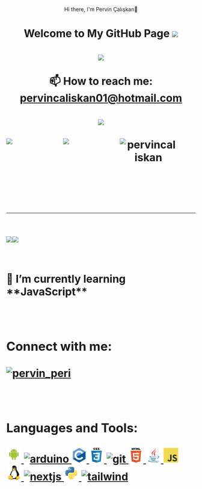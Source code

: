    
  <p align="center"> Hi there, I'm Pervin Çalışkan👋 </p>
<h1 align="center">
   Welcome to My GitHub Page
  
 
  <img src="https://media.giphy.com/media/hvRJCLFzcasrR4ia7z/giphy.gif" width="28">

   
  <p align="center">
  <img src="https://readme-typing-svg.herokuapp.com/?lines=Hello+Homo+sapiens;I+am+Pervin+Çalışkan;Computer+Engineering+Student&font=Fira%20Code&center=true&width=440&height=45&color=f75c7e&vCenter=true&size=25">
 
    
  <p align="center">                     📫 How to reach me: <a href="mailto: pervincaliskan01@hotmail.com">pervincaliskan01@hotmail.com</a> 
  </p>

<div style="margin-bottom:10px;margin:top:10px;height:170px">
</p>
   
   </p>
<div align="center">
</p><img align src="https://camo.githubusercontent.com/6f5e3ead776bc722fbfc3da2c8b1454a7a5f27a07b34c0ced075f90a6c25a3be/68747470733a2f2f6d69726f2e6d656469756d2e636f6d2f6d61782f313630302f302a4b32574c4d5445784c79696461374f522e676966" width="400" heigh="220/></p>
</div>
   
<div align="center">

  <br>
  <div style="margin-bottom:10px;margin:top:10px;height:170px">
      <p valign="top" width="32%;" height="180px">
        <a href="https://github.com/anuraghazra/github-readme-stats"><img width="30%" align="left" src="https://github-readme-stats.vercel.app/api/top-langs/?username=pervincaliskan&hide=c%23,powershell,Mathematica,Ruby,Objective-C,Objective-C%2b%2b,Cuda&title_color=e31f80&text_color=ffffff&icon_color=d33b86&bg_color=20232a&langs_count=8&layout=compact&border_color=61dafb&hide_border=true"/></a>
      </p>
      <p valign="top" width="32%" height="180px">
        <a href="https://github.com/anuraghazra/github-readme-stats" title="Go to Source"><img align="left" width="30%" src="https://github-readme-stats.vercel.app/api?username=pervincaliskan&show_icons=true&theme=react&border_color=e31f80&hide_border=true" /></a>
      </p>
      <p valign="top" width="32%" height="180px">
        <a href="https://github.com/denvercoder1/github-readme-streak-stats" title="Go to Source"><img align="left" width="30%" src="https://github-readme-streak-stats.herokuapp.com/?user=pervincaliskan&theme=react&border=e31f80&hide_border=true" alt="pervincaliskan" /></a>
      </p>
    
 
<br>
  </div>
<hr>
   

<br>

<div >
<a href="https://github.com/pervincaliskan/github-profile-views-counter">
    <img align="left" src="https://komarev.com/ghpvc/?username=pervincaliskan&color=f75c7e">
</a>
<a href="https://github.com/pervincaliskan?tab=followers">
    <img align="left"  src="https://img.shields.io/github/followers/pervincaliskan?style=flat-square&color=f75c7e">
</a>

<br>
<br>
<p align="left">🌱 I’m currently learning **JavaScript**</p>
<br>
<h3 align="left">Connect with me:</h3>
<p align="left"><a href="https://twitter.com/pervin_peri" target="blank">
   <img align="center" src="https://raw.githubusercontent.com/rahuldkjain/github-profile-readme-generator/master/src/images/icons/Social/twitter.svg" alt="pervin_peri" height="30" width="40" /></a>

</p>
<br>
<h3 align="left">Languages and Tools:</h3>
<p align="left"> <a href="https://developer.android.com" target="_blank" rel="noreferrer"> <img src="https://raw.githubusercontent.com/devicons/devicon/master/icons/android/android-original-wordmark.svg" alt="android" width="40" height="40"/> </a> <a href="https://www.arduino.cc/" target="_blank" rel="noreferrer"> <img src="https://cdn.worldvectorlogo.com/logos/arduino-1.svg" alt="arduino" width="40" height="40"/> </a> <a href="https://www.cprogramming.com/" target="_blank" rel="noreferrer"> <img src="https://raw.githubusercontent.com/devicons/devicon/master/icons/c/c-original.svg" alt="c" width="40" height="40"/> </a> <a href="https://www.w3schools.com/css/" target="_blank" rel="noreferrer"> <img src="https://raw.githubusercontent.com/devicons/devicon/master/icons/css3/css3-original-wordmark.svg" alt="css3" width="40" height="40"/> </a> <a href="https://git-scm.com/" target="_blank" rel="noreferrer"> <img src="https://www.vectorlogo.zone/logos/git-scm/git-scm-icon.svg" alt="git" width="40" height="40"/> </a> <a href="https://www.w3.org/html/" target="_blank" rel="noreferrer"> <img src="https://raw.githubusercontent.com/devicons/devicon/master/icons/html5/html5-original-wordmark.svg" alt="html5" width="40" height="40"/> </a> <a href="https://www.java.com" target="_blank" rel="noreferrer"> <img src="https://raw.githubusercontent.com/devicons/devicon/master/icons/java/java-original.svg" alt="java" width="40" height="40"/> </a> <a href="https://developer.mozilla.org/en-US/docs/Web/JavaScript" target="_blank" rel="noreferrer"> <img src="https://raw.githubusercontent.com/devicons/devicon/master/icons/javascript/javascript-original.svg" alt="javascript" width="40" height="40"/> </a> <a href="https://www.linux.org/" target="_blank" rel="noreferrer"> <img src="https://raw.githubusercontent.com/devicons/devicon/master/icons/linux/linux-original.svg" alt="linux" width="40" height="40"/> </a> <a href="https://nextjs.org/" target="_blank" rel="noreferrer"> <img src="https://cdn.worldvectorlogo.com/logos/nextjs-2.svg" alt="nextjs" width="40" height="40"/> </a> <a href="https://www.python.org" target="_blank" rel="noreferrer"> <img src="https://raw.githubusercontent.com/devicons/devicon/master/icons/python/python-original.svg" alt="python" width="40" height="40"/> </a> <a href="https://tailwindcss.com/" target="_blank" rel="noreferrer"> <img src="https://www.vectorlogo.zone/logos/tailwindcss/tailwindcss-icon.svg" alt="tailwind" width="40" height="40"/> </a> </p>
  


  

  



